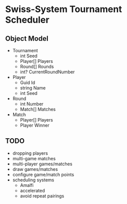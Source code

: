 # Swiss-System Tournament Scheduler

## Object Model

- Tournament
  - int Seed
  - Player[] Players
  - Round[] Rounds
  - int? CurrentRoundNumber
- Player
  - Guid Id
  - string Name
  - int Seed
- Round
  - int Number
  - Match[] Matches
- Match
  - Player[] Players
  - Player Winner

## TODO

- dropping players
- multi-game matches
- multi-player games/matches
- draw games/matches
- configure game/match points
- scheduling systems
  - Amalfi
  - accelerated
  - avoid repeat pairings
